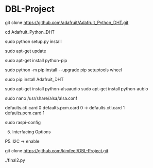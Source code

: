 # DBL-Project

git clone https://github.com/adafruit/Adafruit_Python_DHT.git

cd Adafruit_Python_DHT

sudo python setup.py install

sudo apt-get update

sudo apt-get install python-pip

sudo python -m pip install --upgrade pip setuptools wheel

sudo pip install Adafruit_DHT


sudo apt-get install python-alsaaudio
sudo apt-get install python-aubio

sudo nano /usr/share/alsa/alsa.conf

defaults.ctl.card 0
defaults.pcm.card 0
->
defaults.ctl.card 1
defaults.pcm.card 1

sudo raspi-config

5. Interfacing Options

P5. I2C -> enable

git clone https://github.com/kimfeel/DBL-Project.git

./final2.py
